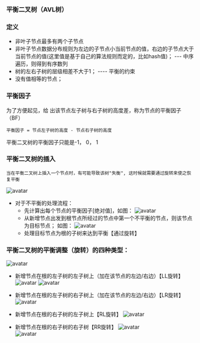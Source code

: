 ### 平衡二叉树（AVL树）

### 定义

  - 非叶子节点最多有两个子节点
  - 非叶子节点数据分布规则为左边的子节点小当前节点的值，右边的子节点大于当前节点的值(这里值是基于自己的算法规则而定的，比如hash值)； --- 中序遍历，则得到有序数列
  - 树的左右子树的层级相差不大于1；              ---- 平衡的约束
  - 没有值相等的节点；
  
### 平衡因子
  为了方便起见，给 出该节点左子树与右子树的高度差，称为节点的平衡因子（BF）

    平衡因子 = 节点左子树的高度 - 节点右子树的高度

  平衡二叉树的平衡因子只能是-1， 0， 1

###  平衡二叉树的插入
    当在平衡二叉树上插入一个节点时，有可能导致该树"失衡", 这时候就需要通过旋转来使之恢复平衡
![avatar](https://github.com/tianser/work/blob/master/001_dataStruct/pic/avl_insert.png)

  - 对于不平衡的处理流程：
    - 先计算出每个节点的平衡因子[绝对值]，如图：
![avatar](https://github.com/tianser/work/blob/master/001_dataStruct/pic/avl_handle_no_balance.png)    
    - 从新增节点出发到根节点所经过的节点中第一个不平衡的节点，则该节点为目标节点； 如图：
![avatar](https://github.com/tianser/work/blob/master/001_dataStruct/pic/avl_handle_no_balance.png)  
    - 处理目标节点为根的子树来达到平衡【通过旋转】
 
### 平衡二叉树的平衡调整（旋转）的四种类型：
![avatar](https://github.com/tianser/work/blob/master/001_dataStruct/pic/avl_rorate.png)

  - 新增节点在根的左子树的左子树上（加在该节点的左边/右边）【LL旋转】
![avatar](https://github.com/tianser/work/blob/master/001_dataStruct/pic/avl_LL_rorate.png) 
![avatar](https://github.com/tianser/work/blob/master/001_dataStruct/pic/avl_rorate_LL_2.png) 
  - 新增节点在根的左子树的右子树上（加在该节点的左边/右边）【LR旋转】
![avatar](https://github.com/tianser/work/blob/master/001_dataStruct/pic/avl_rorate_LR.png)  

  - 新增节点在根的右子树的左子树上【RL旋转】
![avatar](https://github.com/tianser/work/blob/master/001_dataStruct/pic/avl_rorate_RL.png)  

  - 新增节点在根的右子树的右子树【RR旋转】
![avatar](https://github.com/tianser/work/blob/master/001_dataStruct/pic/avl_rorate_RR.png)  
![avatar](https://github.com/tianser/work/blob/master/001_dataStruct/pic/avl_rorate_RR_2.png)  
  
